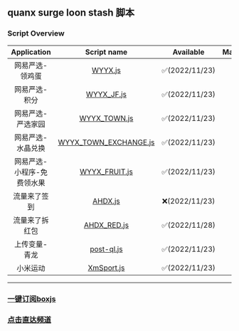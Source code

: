 ## quanx surge loon stash 脚本
### Script Overview

|  Application   |                                           Script name                                           |   Available   | Maintenance |
|:--------------:|:-----------------------------------------------------------------------------------------------:|:-------------:|:-----------:|
|    网易严选-领鸡蛋    |               [WYYX.js](https://github.com/xzxxn777/quanx/blob/main/WYYX/WYYX.js)               | ✅(2022/11/23) |      ✅      |
|    网易严选-积分     |            [WYYX_JF.js](https://github.com/xzxxn777/quanx/blob/main/WYYX/WYYX_JF.js)            | ✅(2022/11/23) |      ✅      |
|   网易严选-严选家园    |          [WYYX_TOWN.js](https://github.com/xzxxn777/quanx/blob/main/WYYX/WYYX_TOWN.js)          | ✅(2022/11/23) |      ✅      |
|   网易严选-水晶兑换    | [WYYX_TOWN_EXCHANGE.js](https://github.com/xzxxn777/quanx/blob/main/WYYX/WYYX_TOWN_EXCHANGE.js) | ✅(2022/11/23) |      ✅      |
| 网易严选-小程序-免费领水果 |         [WYYX_FRUIT.js](https://github.com/xzxxn777/quanx/blob/main/WYYX/WYYX_FRUIT.js)         | ✅(2022/11/23) |      ✅      |
|     流量来了签到     |               [AHDX.js](https://github.com/xzxxn777/quanx/blob/main/AHDX/AHDX.js)               | ❌(2022/11/23) |      ✅      |
|    流量来了拆红包     |           [AHDX_RED.js](https://github.com/xzxxn777/quanx/blob/main/AHDX/AHDX_RED.js)           | ✅(2022/11/28) |      ✅      |
|    上传变量-青龙     |            [post-ql.js](https://github.com/xzxxn777/quanx/blob/main/AHDX/post-ql.js)            | ✅(2022/11/23) |      ✅️      |
|      小米运动      |          [XmSport.js](https://github.com/xzxxn777/quanx/blob/main/XmSport/XmSport.js)           | ✅(2022/11/23) |      ✅️      |

------
### [一键订阅boxjs](http://boxjs.com/#/sub/add/https://raw.githubusercontent.com/xzxxn777/quanx/main/xzxxn.json)
### [点击直达频道](https://t.me/xzxxn777)
